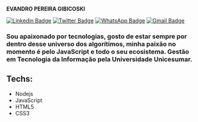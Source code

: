 
<strong>EVANDRO PEREIRA GIBICOSKI</strong>

[![Linkedin Badge](https://img.shields.io/badge/-LinkedIn-blue?style=flat-square&logo=Linkedin&logoColor=white&link=https://www.linkedin.com/in/gibifyofficial/)](https://www.linkedin.com/in/gibifyofficial/)
[![Twitter Badge](https://img.shields.io/badge/-Twitter-blue?style=flat-square&logo=Twitter&logoColor=white&link=https://www.twitter.com/gibify_official)](https://twitter.com/gibify_official)
[![WhatsApp Badge](https://img.shields.io/badge/-WhatsApp-green?style=flat-square&logo=WhatsApp&logoColor=white&link=https://www.facebook.com/gibifyOfficial)](https://www.facebook.com/gibifyOfficial)
[![Gmail Badge](https://img.shields.io/badge/-Gmail-red?style=flat-square&logo=Gmail&logoColor=white&link=)](evandrogibicoski@gmail.com)


### Sou apaixonado por tecnologias, gosto de estar sempre por dentro desse universo dos algorítimos, minha paixão no momento é pelo JavaScript e todo o seu ecosistema. Gestão em Tecnologia da Informação pela Universidade Unicesumar.

## Techs:
* Nodejs
* JavaScript
* HTML5
* CSS3
